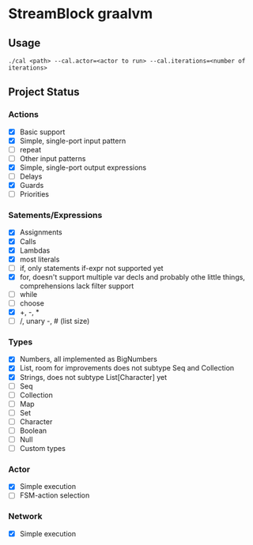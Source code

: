 # StreamBlock graalvm

## Usage
```
./cal <path> --cal.actor=<actor to run> --cal.iterations=<number of iterations>
```

## Project Status

### Actions
 - [x] Basic support
 - [x] Simple, single-port input pattern
 - [ ] repeat
 - [ ] Other input patterns
 - [x] Simple, single-port output expressions
 - [ ] Delays
 - [x] Guards
 - [ ] Priorities

### Satements/Expressions
 - [x] Assignments
 - [x] Calls
 - [x] Lambdas
 - [x] most literals
 - [ ] if, only statements if-expr not supported yet
 - [x] for, doesn't support multiple var decls and probably othe little things, comprehensions lack filter support
 - [ ] while
 - [ ] choose
 - [x] +, -, *
 - [ ] /, unary -, # (list size)

### Types
 - [x] Numbers, all implemented as BigNumbers
 - [x] List, room for improvements does not subtype Seq and Collection
 - [x] Strings, does not subtype List[Character] yet
 - [ ] Seq
 - [ ] Collection
 - [ ] Map
 - [ ] Set
 - [ ] Character
 - [ ] Boolean
 - [ ] Null
 - [ ] Custom types

### Actor
 - [x] Simple execution
 - [ ] FSM-action selection

### Network
 - [x] Simple execution

